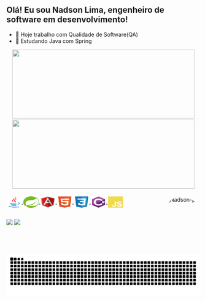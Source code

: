 ## Olá! Eu sou Nadson Lima, engenheiro de software em desenvolvimento! 
- 🔭 Hoje trabalho com Qualidade de Software(QA)
- 🌱 Estudando Java com Spring
<div align="center">
  <a href="https://github.com/NadsonDev">
  <img height="180em" width="475em" src="https://github-readme-stats.vercel.app/api?username=NadsonDev&show_icons=true&theme=dracula&include_all_commits=true&count_private=true"/>
  <img height="180em" width="475em" src="https://github-readme-stats.vercel.app/api/top-langs/?username=NadsonDev&layout=compact&langs_count=7&theme=dracula"/>
</div>
<div style="display: inline_block"><br>
  <img align="center" alt="Nadson-Java" height="30" width="40" src="https://raw.githubusercontent.com/devicons/devicon/master/icons/java/java-original.svg">
  <img align="center" alt="Nadson-Spring" height="30" width="40" src="https://raw.githubusercontent.com/devicons/devicon/master/icons/spring/spring-original.svg">
  <img align="center" alt="Nadson-Angular" height="30" width="40" src="https://raw.githubusercontent.com/devicons/devicon/master/icons/angularjs/angularjs-original.svg">
  <img align="center" alt="Nadson-HTML" height="30" width="40" src="https://raw.githubusercontent.com/devicons/devicon/master/icons/html5/html5-original.svg">
  <img align="center" alt="Nadson-CSS" height="30" width="40" src="https://raw.githubusercontent.com/devicons/devicon/master/icons/css3/css3-original.svg">
  <img align="center" alt="Nadson-Csharp" height="30" width="40" src="https://raw.githubusercontent.com/devicons/devicon/master/icons/csharp/csharp-original.svg">
  <img align="center" alt="Nadson-Js" height="30" width="40" src="https://raw.githubusercontent.com/devicons/devicon/master/icons/javascript/javascript-plain.svg">
  
  
  <img align="right" alt="Nadson-pic" height="150" style="border-radius:50px;" src="https://media.discordapp.net/attachments/901612564423774271/901613837680259092/1635031863008.jpg?width=676&height=676">


  
  
##
  
<div> 

  <a href = "mailto:nadsonlima10ns@gmail.com"><img src="https://img.shields.io/badge/-Gmail-%23333?style=for-the-badge&logo=gmail&logoColor=white" target="_blank"></a>
  <a href="https://br.linkedin.com/in/nadson-santana-silva-15608b139" target="_blank"><img src="https://img.shields.io/badge/-LinkedIn-%230077B5?style=for-the-badge&logo=linkedin&logoColor=white" target="_blank"></a> 
 
  ![Snake animation](https://github.com/NadsonDev/NadsonDev/blob/output/github-contribution-grid-snake.svg)
 
</div>
